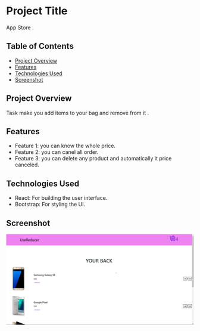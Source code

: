 # Project Title

App Store .

## Table of Contents

- [Project Overview](#project-overview)
- [Features](#features)
- [Technologies Used](#technologies-used)
- [Screenshot](#screenshot)


## Project Overview

Task make you add items to your bag and remove from it  .

## Features

- Feature 1: you can know the whole price.
- Feature 2: you can canel all order.
- Feature 3: you can delete any product and automatically it price canceled.

## Technologies Used

- React: For building the user interface.
- Bootstrap: For styling the UI.

## Screenshot 
![screenshot](src/Assets/card.png)
